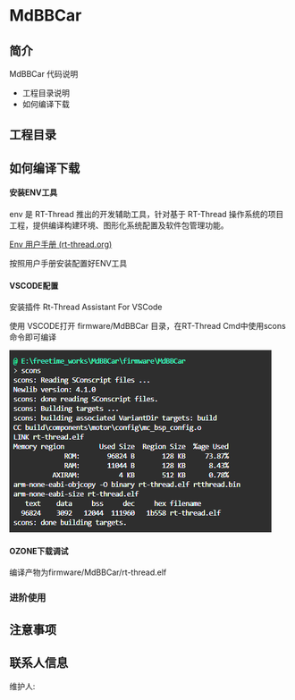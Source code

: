 # MdBBCar

## 简介

MdBBCar 代码说明

- 工程目录说明
- 如何编译下载

## 工程目录



## 如何编译下载

#### 安装ENV工具

env 是 RT-Thread 推出的开发辅助工具，针对基于 RT-Thread 操作系统的项目工程，提供编译构建环境、图形化系统配置及软件包管理功能。

[Env 用户手册 (rt-thread.org)](https://www.rt-thread.org/document/site/#/development-tools/env/env)

按照用户手册安装配置好ENV工具

#### VSCODE配置

安装插件 Rt-Thread Assistant For VSCode

使用 VSCODE打开 firmware/MdBBCar 目录，在RT-Thread Cmd中使用scons命令即可编译

<img src="figure\编译说明.png" alt="编译说明" />

#### OZONE下载调试

编译产物为firmware/MdBBCar/rt-thread.elf

### 进阶使用

## 注意事项



## 联系人信息

维护人:
